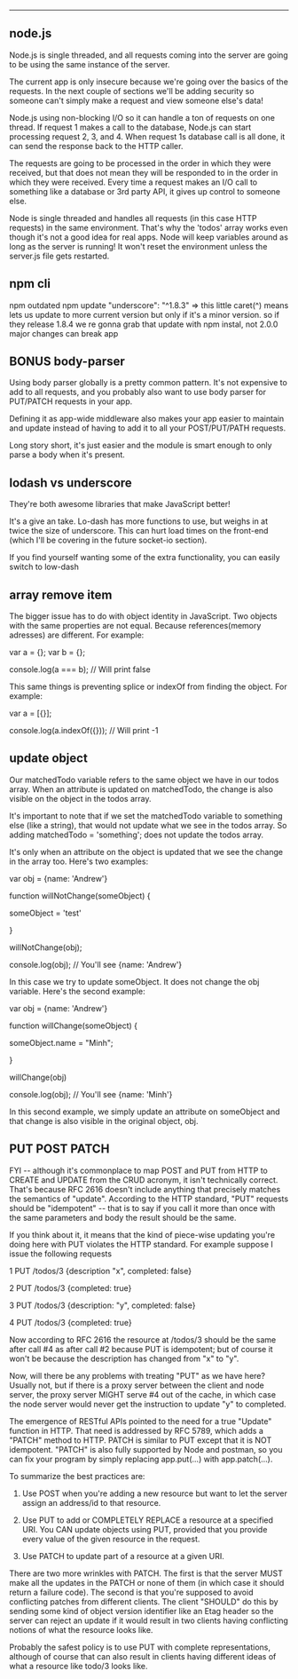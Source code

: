 ---
## node.js 
 Node.js is single threaded, and all requests coming into the server are going to be using the same instance of the server.

 The current app is only insecure because we're going over the basics of the requests.
In the next couple of sections we'll be adding security so someone can't simply make a request and view someone else's data!

 Node.js using non-blocking I/O so it can handle a ton of requests on one thread. 
If request 1 makes a call to the database, Node.js can start processing request 2, 3, and 4.
When request 1s database call is all done, it can send the response back to the HTTP caller.

 The requests are going to be processed in the order in which they were received, but that does not mean they will be responded to in the order in which they were received. 
Every time a request makes an I/O call to something like a database or 3rd party API, it gives up control to someone else.

Node is single threaded and handles all requests (in this case HTTP requests) in the same environment. 
That's why the 'todos' array works even though it's not a good idea for real apps.
Node will keep variables around as long as the server is running! It won't reset the environment unless the server.js file gets restarted.

## npm cli 
npm outdated
npm update
 "underscore": "^1.8.3" => this little caret(^) means lets us update to more current version but only if it's a minor version. so if they release 1.8.4 we re gonna grab that update with npm instal, not 2.0.0  major changes can break app

## BONUS body-parser 
Using body parser globally is a pretty common pattern.
It's not expensive to add to all requests, and you probably also want to use body parser for PUT/PATCH requests in your app.

Defining it as app-wide middleware also makes your app easier to maintain and update instead of having to add it to all your POST/PUT/PATH requests.

Long story short, it's just easier and the module is smart enough to only parse a body when it's present.

## lodash vs underscore
They're both awesome libraries that make JavaScript better!

It's a give an take. Lo-dash has more functions to use, but weighs in at twice the size of underscore. 
This can hurt load times on the front-end (which I'll be covering in the future socket-io section).

If you find yourself wanting some of the extra functionality, you can easily switch to low-dash

## array remove item
The bigger issue has to do with object identity in JavaScript. 
Two objects with the same properties are not equal. Because references(memory adresses) are different.
For example:

var a = {};
var b = {};
 
console.log(a === b); // Will print false

This same things is preventing splice or indexOf from finding the object. 
For example:

var a = [{}];
 
console.log(a.indexOf({})); // Will print -1

## update object
Our matchedTodo variable refers to the same object we have in our todos array. 
When an attribute is updated on matchedTodo, the change is also visible on the object in the todos array.

It's important to note that if we set the matchedTodo variable to something else (like a string), that would not update what we see in the todos array. 
So adding matchedTodo = 'something'; does not update the todos array.

It's only when an attribute on the object is updated that we see the change in the array too. Here's two examples:

var obj = {name: 'Andrew'}

function willNotChange(someObject) {

someObject = 'test'

}

willNotChange(obj);

console.log(obj); // You'll see {name: 'Andrew'}

In this case we try to update someObject. It does not change the obj variable. Here's the second example:

var obj = {name: 'Andrew'}

function willChange(someObject) {

someObject.name = "Minh";

}

willChange(obj)

console.log(obj); // You'll see {name: 'Minh'}

In this second example, we simply update an attribute on someObject and that change is also visible in the original object, obj.


## PUT POST PATCH
FYI -- although it's commonplace to map POST and PUT from HTTP to CREATE and UPDATE from the CRUD acronym, it isn't technically correct. 
That's because RFC 2616 doesn't include anything that precisely matches the semantics of "update". 
According to the HTTP standard, "PUT" requests should be "idempotent" -- that is to say if you call it more than once with the same parameters and body the result should be the same.

If you think about it, it means that the kind of piece-wise updating you're doing here with PUT violates the HTTP standard. 
For example suppose I issue the following requests

1 PUT /todos/3 {description "x",
completed: false}

2 PUT /todos/3 {completed: true}

3 PUT /todos/3 {description: "y", completed: false}

4 PUT /todos/3 {completed: true}

Now according to RFC 2616 the resource at /todos/3 should be the same after call #4 as after call #2 because PUT is idempotent; but of course it won't be because the description has changed from "x" to "y".

Now, will there be any problems with treating "PUT" as we have here? 
Usually not, but if there is a proxy server between the client and node server, the proxy server MIGHT serve #4 out of the cache, in which case the node server would never get the instruction to update "y" to completed.

The emergence of RESTful APIs pointed to the need for a true "Update" function in HTTP. 
That need is addressed by RFC 5789, which adds a "PATCH" method to HTTP. PATCH is similar to PUT except that it is NOT idempotent. 
"PATCH" is also fully supported by Node and postman, so you can fix your program by simply replacing app.put(...) with app.patch(...).

To summarize the best practices are:

1) Use POST when you're adding a new resource but want to let the server assign an address/id to that resource.

2) Use PUT to add or COMPLETELY REPLACE a resource at a specified URI. You CAN update objects using PUT, provided that you provide every value of the given resource in the request.

3) Use PATCH to update part of a resource at a given URI.

There are two more wrinkles with PATCH. The first is that the server MUST make all the updates in the PATCH or none of them (in which case it should return a failure code). 
The second is that you're supposed to avoid conflicting patches from different clients. 
The client "SHOULD" do this by sending some kind of object version identifier like an Etag header so the server can reject an update if it would result in two clients having conflicting notions of what the resource looks like.

Probably the safest policy is to use PUT with complete representations, although of course that can also result in clients having different ideas of what a resource like todo/3 looks like.


